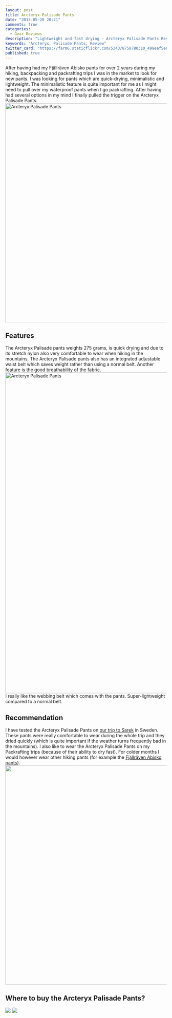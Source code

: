 ```yaml
---
layout: post
title: Arcteryx Palisade Pants
date: "2013-05-20 20:21"
comments: true
categories: 
  - Gear Reviews
description: "Lightweight and fast drying - Arcteryx Palisade Pants Review"
keywords: "Arcteryx, Palisade Pants, Review"
twitter_card: "https://farm6.staticflickr.com/5343/8758780310_499eaf5e63_b.jpg"
published: true
---
```


After having had my Fj&auml;llr&auml;ven Abisko pants for over 2 years during my hiking, backpacking and packrafting trips I was in the market to look for new pants. I was looking for pants which are quick-drying, minimalistic and lightweight. The minimalistic feature is quite important for me as I might need to pull over my waterproof pants when I go packrafting. After having had several options in my mind I finally pulled the trigger on the Arcteryx Palisade Pants.
<a href="https://www.flickr.com/photos/90204224@N07/8758780310" title="Arcteryx Palisade Pants"><img src="https://farm6.staticflickr.com/5343/8758780310_499eaf5e63_b.jpg" width="1024" height="683" alt="Arcteryx Palisade Pants"></a>
<!--more-->
## Features
The Arcteryx Palisade pants weights 275 grams, is quick drying and due to its stretch nylon also very comfortable to wear when hiking in the mountains. The Arcteryx Palisade pants also has an integrated adjustable waist belt which saves weight rather than using a normal belt. Another feature is the good breathability of the fabric.
<img src="http://farm4.staticflickr.com/3679/8757653835_3d3ffb527e_c.jpg" width="1000" alt="Arcteryx Palisade Pants">
I really like the webbing belt which comes with the pants. Super-lightweight compared to a normal belt.

## Recommendation
I have tested the Arcteryx Palisade Pants on <a href="http://hikeventures.com/hiking-and-packrafting-in-sarek-day-1/" target="_self">our trip to Sarek</a> in Sweden. These pants were really comfortable to wear during the whole trip and they dried quickly (which is quite important if the weather turns frequently bad in the mountains). I also like to wear the Arcteryx Palisade Pants on my Packrafting trips (because of their ability to dry fast). For colder months I would however wear other hiking pants (for example the <a href="http://amzn.to/1BL1ph3">Fjällräven Abisko pants</a>).
<a href="https://www.flickr.com/photos/90204224@N07/14180924087"><img src="https://farm3.staticflickr.com/2934/14180924087_43b2a78a7c_b.jpg" width="1024" height="683"></a>

## Where to buy the Arcteryx Palisade Pants?
<script type="text/javascript" src="http://www.avantlink.com/api.php?module=ProductSearch&affiliate_id=125311&website_id=150351&merchant_ids&search_results_sort_order=Retail+Price|asc&output=js&search_results_merchant_limit=1&search_advanced_syntax=1&search_results_options=noheader&search_results_count=1&search_results_layout=list&search_results_fields=|Merchant+Name|Product+Name|Retail+Price&search_term=Arcteryx Palisade Pants Men"></script>

<a rel="nofollow" href="http://www.amazon.com/gp/product/B009W5YGHC/ref=as_li_tl?ie=UTF8&camp=1789&creative=9325&creativeASIN=B009W5YGHC&linkCode=as2&tag=hikeve-20&linkId=3V4F7CN532M2WDQU"><img border="0" src="http://ws-na.amazon-adsystem.com/widgets/q?_encoding=UTF8&ASIN=B009W5YGHC&Format=_SL250_&ID=AsinImage&MarketPlace=US&ServiceVersion=20070822&WS=1&tag=hikeve-20" ></a><img src="http://ir-na.amazon-adsystem.com/e/ir?t=hikeve-20&l=as2&o=1&a=B009W5YGHC" width="1" height="1" border="0" alt="" style="border:none !important; margin:0px !important;" />
<a rel="nofollow" href="http://www.amazon.com/gp/product/B0077L6WKW/ref=as_li_tl?ie=UTF8&camp=1789&creative=9325&creativeASIN=B0077L6WKW&linkCode=as2&tag=hikeve-20&linkId=Q7TTNSEK4HQYNE3Z"><img border="0" src="http://ws-na.amazon-adsystem.com/widgets/q?_encoding=UTF8&ASIN=B0077L6WKW&Format=_SL250_&ID=AsinImage&MarketPlace=US&ServiceVersion=20070822&WS=1&tag=hikeve-20" ></a><img src="http://ir-na.amazon-adsystem.com/e/ir?t=hikeve-20&l=as2&o=1&a=B0077L6WKW" width="1" height="1" border="0" alt="" style="border:none !important; margin:0px !important;" />